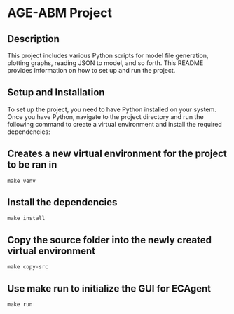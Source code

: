 
# AGE-ABM Project

## Description
This project includes various Python scripts for model file generation, plotting graphs, reading JSON to model, and so forth. This README provides information on how to set up and run the project.

## Setup and Installation
To set up the project, you need to have Python installed on your system. Once you have Python, navigate to the project directory and run the following command to create a virtual environment and install the required dependencies:


## Creates a new virtual environment for the project to be ran in

```
make venv
```

## Install the dependencies
```
make install
```

## Copy the source folder into the newly created virtual environment
```
make copy-src 
```

## Use make run to initialize the GUI for ECAgent
```
make run
```
